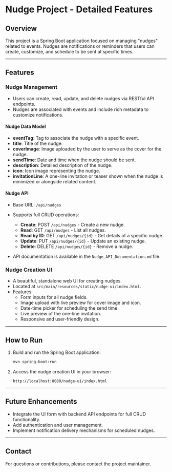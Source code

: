 # Nudge Project - Detailed Features

## Overview
This project is a Spring Boot application focused on managing "nudges" related to events. Nudges are notifications or reminders that users can create, customize, and schedule to be sent at specific times.

---

## Features

### Nudge Management
- Users can create, read, update, and delete nudges via RESTful API endpoints.
- Nudges are associated with events and include rich metadata to customize notifications.

#### Nudge Data Model
- **eventTag**: Tag to associate the nudge with a specific event.
- **title**: Title of the nudge.
- **coverImage**: Image uploaded by the user to serve as the cover for the nudge.
- **sendTime**: Date and time when the nudge should be sent.
- **description**: Detailed description of the nudge.
- **icon**: Icon image representing the nudge.
- **invitationLine**: A one-line invitation or teaser shown when the nudge is minimized or alongside related content.

#### Nudge API
- Base URL: `/api/nudges`
- Supports full CRUD operations:
  - **Create**: POST `/api/nudges` - Create a new nudge.
  - **Read**: GET `/api/nudges` - List all nudges.
  - **Read by ID**: GET `/api/nudges/{id}` - Get details of a specific nudge.
  - **Update**: PUT `/api/nudges/{id}` - Update an existing nudge.
  - **Delete**: DELETE `/api/nudges/{id}` - Remove a nudge.

- API documentation is available in the `Nudge_API_Documentation.md` file.

### Nudge Creation UI
- A beautiful, standalone web UI for creating nudges.
- Located at `src/main/resources/static/nudge-ui/index.html`.
- Features:
  - Form inputs for all nudge fields.
  - Image upload with live preview for cover image and icon.
  - Date-time picker for scheduling the send time.
  - Live preview of the one-line invitation.
  - Responsive and user-friendly design.

---

## How to Run
1. Build and run the Spring Boot application:
   ```bash
   mvn spring-boot:run
   ```
2. Access the nudge creation UI in your browser:
   ```
   http://localhost:8080/nudge-ui/index.html
   ```

---

## Future Enhancements
- Integrate the UI form with backend API endpoints for full CRUD functionality.
- Add authentication and user management.
- Implement notification delivery mechanisms for scheduled nudges.

---

## Contact
For questions or contributions, please contact the project maintainer.
